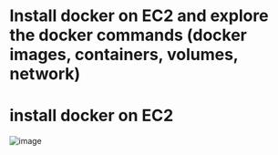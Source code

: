 # Install docker on EC2 and explore the docker commands (docker images, containers, volumes, network)

# install docker on EC2

![image](https://github.com/ArpanaM/Guvi_tasks/assets/68733492/ff532c10-1784-423b-a4b0-de6b16ed8d82)



